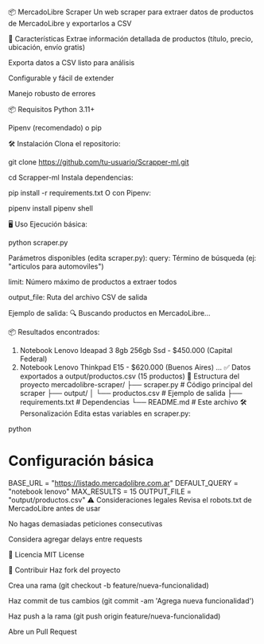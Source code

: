 📦 MercadoLibre Scraper
Un web scraper para extraer datos de productos de MercadoLibre y exportarlos a CSV

🚀 Características
Extrae información detallada de productos (título, precio, ubicación, envío gratis)

Exporta datos a CSV listo para análisis

Configurable y fácil de extender

Manejo robusto de errores

📦 Requisitos
Python 3.11+

Pipenv (recomendado) o pip

🛠 Instalación
Clona el repositorio:


git clone https://github.com/tu-usuario/Scrapper-ml.git

cd Scrapper-ml
Instala dependencias:


pip install -r requirements.txt
O con Pipenv:


pipenv install
pipenv shell

🖥 Uso
Ejecución básica:

python scraper.py

Parámetros disponibles (edita scraper.py):
query: Término de búsqueda (ej: "articulos para automoviles")

limit: Número máximo de productos a extraer todos

output_file: Ruta del archivo CSV de salida

Ejemplo de salida:
🔍 Buscando productos en MercadoLibre...

📦 Resultados encontrados:
1. Notebook Lenovo Ideapad 3 8gb 256gb Ssd - $450.000 (Capital Federal)
2. Notebook Lenovo Thinkpad E15 - $620.000 (Buenos Aires)
...
✅ Datos exportados a output/productos.csv (15 productos)
📂 Estructura del proyecto
mercadolibre-scraper/
├── scraper.py          # Código principal del scraper
├── output/
│   └── productos.csv   # Ejemplo de salida
├── requirements.txt    # Dependencias
└── README.md           # Este archivo
🛠 Personalización
Edita estas variables en scraper.py:

python
# Configuración básica
BASE_URL = "https://listado.mercadolibre.com.ar"
DEFAULT_QUERY = "notebook lenovo"
MAX_RESULTS = 15
OUTPUT_FILE = "output/productos.csv"
⚠️ Consideraciones legales
Revisa el robots.txt de MercadoLibre antes de usar

No hagas demasiadas peticiones consecutivas

Considera agregar delays entre requests

📄 Licencia
MIT License

🤝 Contribuir
Haz fork del proyecto

Crea una rama (git checkout -b feature/nueva-funcionalidad)

Haz commit de tus cambios (git commit -am 'Agrega nueva funcionalidad')

Haz push a la rama (git push origin feature/nueva-funcionalidad)

Abre un Pull Request